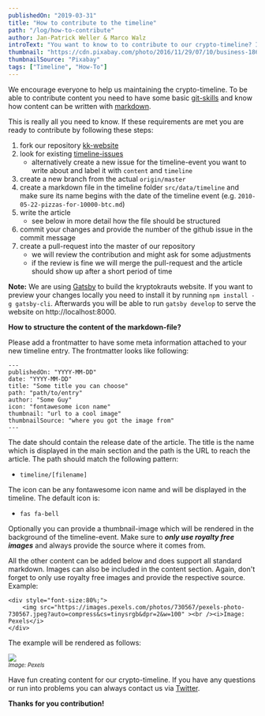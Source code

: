 ```yaml
---
publishedOn: "2019-03-31"
title: "How to contribute to the timeline"
path: "/log/how-to-contribute"
author: Jan-Patrick Weller & Marco Walz
introText: "You want to know to to contribute to our crypto-timeline? In this article you get all the information you need!"
thumbnail: "https://cdn.pixabay.com/photo/2016/11/29/07/10/business-1868015_960_720.jpg"
thumbnailSource: "Pixabay"
tags: ["Timeline", "How-To"]
---
```

We encourage everyone to help us maintaining the crypto-timeline. To be able to contribute content you need to have some basic [git-skills](https://guides.github.com/introduction/git-handbook/) and know how content can be written with [markdown](https://guides.github.com/features/mastering-markdown/).

This is really all you need to know. If these requirements are met you are ready to contribute by following these steps:

1. fork our repository [kk-website](https://github.com/kryptokrauts/kk-website)
1. look for existing [timeline-issues](https://github.com/kryptokrauts/kk-website/issues?q=is%3Aopen+is%3Aissue+label%3Atimeline+label%3Acontent)
   - alternatively create a new issue for the timeline-event you want to write about and label it with `content` and `timeline`
1. create a new branch from the actual `origin/master`
1. create a markdown file in the timeline folder `src/data/timeline` and make sure its name begins with the date of the timeline event (e.g. `2010-05-22-pizzas-for-10000-btc.md`)
1. write the article
   - see below in more detail how the file should be structured
1. commit your changes and provide the number of the github issue in the commit message
1. create a pull-request into the master of our repository
   - we will review the contribution and might ask for some adjustments
   - if the review is fine we will merge the pull-request and the article should show up after a short period of time

**Note:**
We are using [Gatsby](https://www.gatsbyjs.org/) to build the kryptokrauts website. If you want to preview your changes locally you need to install it by running `npm install -g gatsby-cli`. Afterwards you will be able to run `gatsby develop` to serve the website on http://localhost:8000.

**How to structure the content of the markdown-file?**

Please add a frontmatter to have some meta information attached to your new timeline entry. The frontmatter
looks like following:

```
---
publishedOn: "YYYY-MM-DD"
date: "YYYY-MM-DD"
title: "Some title you can choose"
path: "path/to/entry"
author: "Some Guy"
icon: "fontawesome icon name"
thumbnail: "url to a cool image"
thumbnailSource: "where you got the image from"
---
```

The date should contain the release date of the article. The title is the name which is displayed in the main section and the path is the URL to reach the article. The path should match the following pattern:
- `timeline/[filename]`

The icon can be any fontawesome icon name and will be displayed in the timeline. The default icon is:
- `fas fa-bell`
  
Optionally you can provide a thumbnail-image which will be rendered in the background of the timeline-event. Make sure to ***only use royalty free images*** and always provide the source where it comes from.
   
All the other content can be added below and does support all standard markdown. Images can also be included in the content section. Again, don't forget to only use royalty free images and provide the respective source. Example:
```
<div style="font-size:80%;">
    <img src="https://images.pexels.com/photos/730567/pexels-photo-730567.jpeg?auto=compress&cs=tinysrgb&dpr=2&w=100" ><br /><i>Image: Pexels</i>
</div>
```

The example will be rendered as follows:

<div style="font-size:80%;">
    <img src="https://images.pexels.com/photos/730567/pexels-photo-730567.jpeg?auto=compress&cs=tinysrgb&dpr=2&w=100" ><br /><i>Image: Pexels</i>
</div>

Have fun creating content for our crypto-timeline. If you have any questions or run into problems you can always contact us via [Twitter](https://twitter.com/kryptokrauts).

**Thanks for you contribution!**